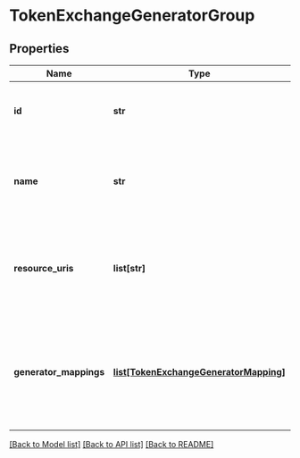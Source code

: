 # TokenExchangeGeneratorGroup

## Properties
Name | Type | Description | Notes
------------ | ------------- | ------------- | -------------
**id** | **str** | The Token Exchange Generator group ID. ID is unique. | 
**name** | **str** | The Token Exchange Generator group name. Name is unique. | 
**resource_uris** | **list[str]** | The list of  resource URI&#39;s which map to this Token Exchange Generator group. | [optional] 
**generator_mappings** | [**list[TokenExchangeGeneratorMapping]**](TokenExchangeGeneratorMapping.md) | A list of Token Generator mapping into an OAuth 2.0 Token Exchange requested token type. | 

[[Back to Model list]](../README.md#documentation-for-models) [[Back to API list]](../README.md#documentation-for-api-endpoints) [[Back to README]](../README.md)


